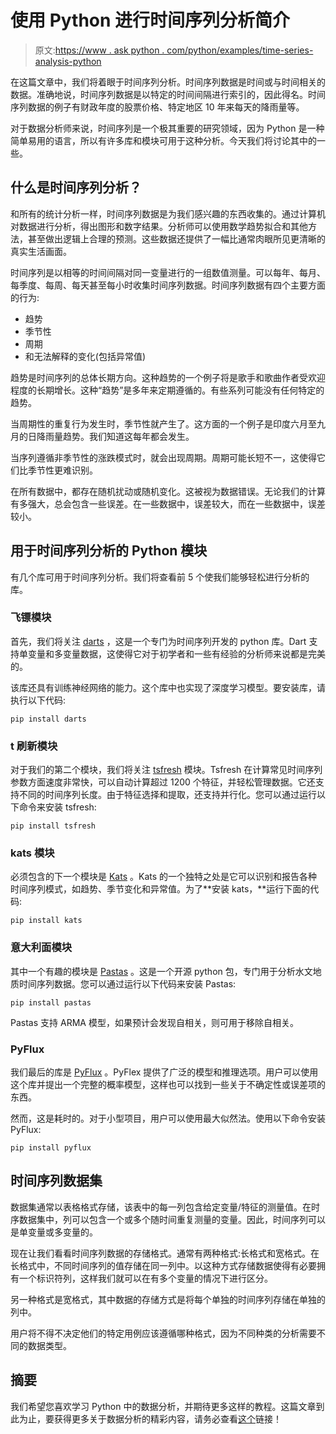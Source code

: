 # 使用 Python 进行时间序列分析简介

> 原文:[https://www . ask python . com/python/examples/time-series-analysis-python](https://www.askpython.com/python/examples/time-series-analysis-python)

在这篇文章中，我们将着眼于时间序列分析。时间序列数据是时间或与时间相关的数据。准确地说，时间序列数据是以特定的时间间隔进行索引的，因此得名。时间序列数据的例子有财政年度的股票价格、特定地区 10 年来每天的降雨量等。

对于数据分析师来说，时间序列是一个极其重要的研究领域，因为 Python 是一种简单易用的语言，所以有许多库和模块可用于这种分析。今天我们将讨论其中的一些。

## 什么是时间序列分析？

和所有的统计分析一样，时间序列数据是为我们感兴趣的东西收集的。通过计算机对数据进行分析，得出图形和数字结果。分析师可以使用数学趋势拟合和其他方法，甚至做出逻辑上合理的预测。这些数据还提供了一幅比通常肉眼所见更清晰的真实生活画面。

时间序列是以相等的时间间隔对同一变量进行的一组数值测量。可以每年、每月、每季度、每周、每天甚至每小时收集时间序列数据。时间序列数据有四个主要方面的行为:

*   趋势
*   季节性
*   周期
*   和无法解释的变化(包括异常值)

趋势是时间序列的总体长期方向。这种趋势的一个例子将是歌手和歌曲作者受欢迎程度的长期增长。这种“趋势”是多年来定期遵循的。有些系列可能没有任何特定的趋势。

当周期性的重复行为发生时，季节性就产生了。这方面的一个例子是印度六月至九月的日降雨量趋势。我们知道这每年都会发生。

当序列遵循非季节性的涨跌模式时，就会出现周期。周期可能长短不一，这使得它们比季节性更难识别。

在所有数据中，都存在随机扰动或随机变化。这被视为数据错误。无论我们的计算有多强大，总会包含一些误差。在一些数据中，误差较大，而在一些数据中，误差较小。

## 用于时间序列分析的 Python 模块

有几个库可用于时间序列分析。我们将查看前 5 个使我们能够轻松进行分析的库。

### 飞镖模块

首先，我们将关注 [darts](https://unit8co.github.io/darts/) ，这是一个专门为时间序列开发的 python 库。Dart 支持单变量和多变量数据，这使得它对于初学者和一些有经验的分析师来说都是完美的。

该库还具有训练神经网络的能力。这个库中也实现了深度学习模型。要安装库，请执行以下代码:

```
pip install darts

```

### t 刷新模块

对于我们的第二个模块，我们将关注 [tsfresh](https://tsfresh.readthedocs.io/en/latest/) 模块。Tsfresh 在计算常见时间序列参数方面速度非常快，可以自动计算超过 1200 个特征，并轻松管理数据。它还支持不同的时间序列长度。由于特征选择和提取，还支持并行化。您可以通过运行以下命令来安装 tsfresh:

```
pip install tsfresh

```

### kats 模块

必须包含的下一个模块是 [Kats](https://facebookresearch.github.io/Kats/) 。Kats 的一个独特之处是它可以识别和报告各种时间序列模式，如趋势、季节变化和异常值。为了**安装 kats，**运行下面的代码:

```
pip install kats

```

### 意大利面模块

其中一个有趣的模块是 [Pastas](https://pastas.readthedocs.io/en/latest/index.html) 。这是一个开源 python 包，专门用于分析水文地质时间序列数据。您可以通过运行以下代码来安装 Pastas:

```
pip install pastas

```

Pastas 支持 ARMA 模型，如果预计会发现自相关，则可用于移除自相关。

### PyFlux

我们最后的库是 [PyFlux](https://pyflux.readthedocs.io/en/latest/) 。PyFlex 提供了广泛的模型和推理选项。用户可以使用这个库并提出一个完整的概率模型，这样也可以找到一些关于不确定性或误差项的东西。

然而，这是耗时的。对于小型项目，用户可以使用最大似然法。使用以下命令安装 PyFlux:

```
pip install pyflux

```

## 时间序列数据集

数据集通常以表格格式存储，该表中的每一列包含给定变量/特征的测量值。在时序数据集中，列可以包含一个或多个随时间重复测量的变量。因此，时间序列可以是单变量或多变量的。

现在让我们看看时间序列数据的存储格式。通常有两种格式:长格式和宽格式。在长格式中，不同时间序列的值存储在同一列中。以这种方式存储数据使得有必要拥有一个标识符列，这样我们就可以在有多个变量的情况下进行区分。

另一种格式是宽格式，其中数据的存储方式是将每个单独的时间序列存储在单独的列中。

用户将不得不决定他们的特定用例应该遵循哪种格式，因为不同种类的分析需要不同的数据类型。

## 摘要

我们希望您喜欢学习 Python 中的数据分析，并期待更多这样的教程。这篇文章到此为止，要获得更多关于数据分析的精彩内容，请务必查看[这个](https://www.askpython.com/?s=data+analysis)链接！